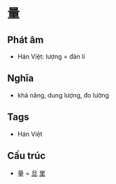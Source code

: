 # 量

## Phát âm
* Hán Việt: lượng = đán lí

## Nghĩa
* khả năng, dung lượng, đo lường

## Tags
* Hán Việt

## Cấu trúc
* 量 = [旦](旦.md) [里](里.md)

<script>window.HANZI_FIELD='量';</script>